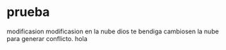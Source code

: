 # prueba
modificasion
modificasion en la nube 
dios te bendiga
cambiosen la nube para generar conflicto.
hola
